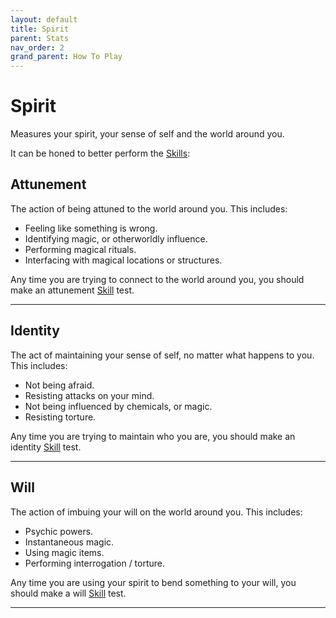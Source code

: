 ```yaml
---
layout: default
title: Spirit
parent: Stats
nav_order: 2
grand_parent: How To Play
---
```

# Spirit

Measures your spirit, your sense of self and the world around you.

It can be honed to better perform the [Skills](Skills):
## Attunement
The action of being attuned to the world around you. This includes:
* Feeling like something is wrong.
* Identifying magic, or otherworldly influence.
* Performing magical rituals.
* Interfacing with magical locations or structures.

Any time you are trying to connect to the world around you, you should make an attunement [Skill](Skills) test.

---

## Identity
The act of maintaining your sense of self, no matter what happens to you. This includes:
* Not being afraid.
* Resisting attacks on your mind.
* Not being influenced by chemicals, or magic.
* Resisting torture.

Any time you are trying to maintain who you are, you should make an identity [Skill](Skills) test.

---
## Will
The action of imbuing your will on the world around you. This includes:
* Psychic powers.
* Instantaneous magic.
* Using magic items.
* Performing interrogation / torture.

Any time you are using your spirit to bend something to your will, you should make a will [Skill](Skills) test.

---